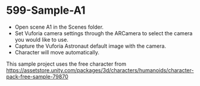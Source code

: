 # 599-Sample-A1

* Open scene A1 in the Scenes folder.
* Set Vuforia camera settings through the ARCamera to select the camera you would like to use.
* Capture the Vuforia Astronaut default image with the camera.
* Character will move automatically.

This sample project uses the free character from https://assetstore.unity.com/packages/3d/characters/humanoids/character-pack-free-sample-79870
